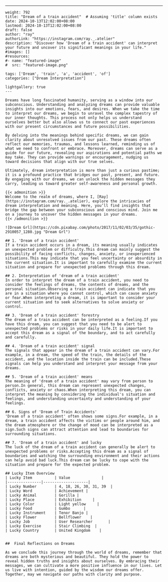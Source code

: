 ---
    weight: 792
    title: "Dream of a train accident"  # Assuming 'title' column exists
    date: 2024-10-13T12:02:00+08:00
    lastmod: 2024-10-13T12:02:00+08:00
    draft: false
    author: "ray"
    authorLink: "https://instagram.com/ray._.atelier"
    description: "Discover how 'Dream of a train accident' can interpret your future and uncover its significant meanings in your life."
    #images: []
    #resources:
    #- name: "featured-image"
    #  src: "featured-image.png"
    
    tags: ['Dream', 'train', 'a', 'accident', 'of']
    categories: ["Dream Interpretation"]
    
    lightgallery: true
    ---
    
    Dreams have long fascinated humanity, serving as a window into our subconscious. Understanding and analyzing dreams can provide valuable insights into our emotions, fears, and desires. When we take the time to interpret our dreams, we begin to unravel the complex tapestry of our inner thoughts. This process not only helps us understand ourselves better but also allows us to connect our past experiences with our present circumstances and future possibilities.
    
    By delving into the meanings behind specific dreams, we can gain clarity about unresolved issues from our past. These dreams often reflect our memories, traumas, and lessons learned, reminding us of what we need to confront or embrace. Moreover, dreams can serve as a guide for our future, revealing our aspirations and potential paths we may take. They can provide warnings or encouragement, nudging us toward decisions that align with our true selves.
    
    Ultimately, dream interpretation is more than just a curious pastime; it is a profound practice that bridges our past, present, and future. By engaging with our dreams, we can unlock the hidden messages they carry, leading us toward greater self-awareness and personal growth.
    
    {{< admonition >}}
    Welcome to the realm of dreams, where I, [Ray](https://instagram.com/ray._.atelier), explore the intricacies of dream interpretation and meaning. Here, you’ll find insights that bridge the gap between your subconscious and conscious mind. Join me on a journey to uncover the hidden messages in your dreams.
    {{< /admonition >}}
    
    ![Dream Grl](https://cdn.pixabay.com/photo/2017/11/02/03/35/gothic-2910057_1280.jpg "Dream Grl")
    
    ## 1. 'Dream of a train accident'
    If a train accident occurs in a dream, its meaning usually indicates an unexpected problem or difficulty.This dream can mainly suggest the possibility of facing conflicts, changes, anxiety, or inexperienced situations.This may indicate that you feel uncertainty or absurdity in the current situation.It is important to carefully examine the current situation and prepare for unexpected problems through this dream.
    
    ## 2. Interpretation of 'dream of a train accident'
    In order to interpret the dream of a train accident, you need to consider the feelings of dreams, the contents of dreams, and the personal situation.Observing a train accident can indicate that you are in a situation where you cannot control, which can cause anxiety or fear.When interpreting a dream, it is important to consider your current situation and to seek alternatives to solve anxiety or control.
    
    ## 3. 'Dream of a train accident' forestry
    The dream of a train accident can be interpreted as a feeling.If you have this dream, you can suggest that you need to be alert to unexpected problems or risks in your daily life.It is important to accept this dream as a signal of the boundary, and to act carefully and carefully.
    
    ## 4. 'Dream of a train accident' signal
    The signals that appear in the dream of a train accident can vary.For example, in a dream, the speed of the train, the details of the accident, and the location inside the train can be included.These signals can help you understand and interpret your message from your dreams.
    
    ## 5. 'Dream of a train accident' means
    The meaning of 'dream of a train accident' may vary from person to person.In general, this dream can represent unexpected changes, conflicts, anxiety or chaos.When interpreting this dream, you can interpret the meaning by considering the individual's situation and feelings, and understanding uncertainty and understanding of your feelings.
    
    ## 6. Signs of 'Dream of Train Accidents'
    'Dream of a train accident' often shows some signs.For example, in a dream, a train accident affects the victims or people around him, and the dream atmosphere or the change of mood can be interpreted as a sign.Such signs can attract attention and lead to boundaries for surrounding situations.
    
    ## 7. 'Dream of a train accident' and lucky
    The luck of the dream of a train accident can generally be alert to unexpected problems or risks.Accepting this dream as a signal of boundaries and watching the surrounding environment and their actions can help avoid bad luck.This dream can be lucky to cope with the situation and prepare for the expected problem.
    
    ## Lucky Item Overview
    | Lucky Item          | Value              |
    |---------------|--------------------|
    | Lucky Number        | 4, 18, 26, 30, 31, 39  |
    | Lucky Word          | Achievement |
    | Lucky Animal        | Gorilla |
    | Lucky Place         | Exhibition     |
    | Lucky Color         | Light yellow     |
    | Lucky Food          | Gumbo      |
    | Lucky Instrument    | Tenor Banjo |
    | Lucky Flower        | Bellflower    |
    | Lucky Job           | User Researcher       |
    | Lucky Exercise      | Stair Climbing  |
    | Lucky Country       | United Kingdom    |
    
    
    ##  Final Reflections on Dreams
    
    As we conclude this journey through the world of dreams, remember that dreams are both mysterious and beautiful. They hold the power to reveal hidden truths and insights about ourselves. By embracing their messages, we can cultivate a more positive influence in our lives. Let us live with intention, guided by the wisdom our dreams offer. Together, may we navigate our paths with clarity and purpose.
    